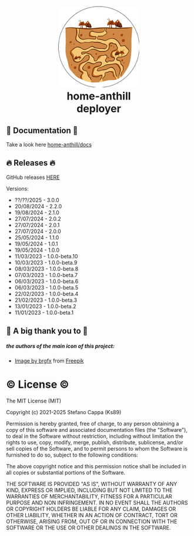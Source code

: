 <h1 align="center">
  <br>
  <img src="https://github.com/home-anthill/docs/blob/master/icons/logo512.png?raw=true" alt="ks89/home-anthill" width="220">
  <br>
home-anthill
  <br>
deployer
</h1>


## :open_book: Documentation :open_book:

Take a look here [home-anthill/docs](https://github.com/home-anthill/docs)


## :fire: Releases :fire:

GitHub releases [HERE](https://github.com/home-anthill/deployer/releases)

Versions:

- ??/??/2025 - 3.0.0
- 20/08/2024 - 2.2.0
- 19/08/2024 - 2.1.0
- 27/07/2024 - 2.0.2
- 27/07/2024 - 2.0.1
- 27/07/2024 - 2.0.0
- 25/05/2024 - 1.1.0
- 19/05/2024 - 1.0.1
- 19/05/2024 - 1.0.0
- 11/03/2023 - 1.0.0-beta.10
- 10/03/2023 - 1.0.0-beta.9
- 08/03/2023 - 1.0.0-beta.8
- 07/03/2023 - 1.0.0-beta.7
- 06/03/2023 - 1.0.0-beta.6
- 06/03/2023 - 1.0.0-beta.5
- 22/02/2023 - 1.0.0-beta.4
- 21/02/2023 - 1.0.0-beta.3
- 13/01/2023 - 1.0.0-beta.2
- 11/01/2023 - 1.0.0-beta.1


## :sparkling_heart: A big thank you to :sparkling_heart:

##### the authors of the main icon of this project:

- <a href="https://www.freepik.com/free-vector/underground-ant-nest-with-red-ants_18582279.htm">Image by brgfx</a> from <a href="https://www.freepik.com/" title="Freepik">Freepik</a>


# :copyright: License :copyright:

The MIT License (MIT)

Copyright (c) 2021-2025 Stefano Cappa (Ks89)

Permission is hereby granted, free of charge, to any person obtaining a copy
of this software and associated documentation files (the "Software"), to deal
in the Software without restriction, including without limitation the rights
to use, copy, modify, merge, publish, distribute, sublicense, and/or sell
copies of the Software, and to permit persons to whom the Software is
furnished to do so, subject to the following conditions:

The above copyright notice and this permission notice shall be included in all
copies or substantial portions of the Software.

THE SOFTWARE IS PROVIDED "AS IS", WITHOUT WARRANTY OF ANY KIND, EXPRESS OR
IMPLIED, INCLUDING BUT NOT LIMITED TO THE WARRANTIES OF MERCHANTABILITY,
FITNESS FOR A PARTICULAR PURPOSE AND NON INFRINGEMENT. IN NO EVENT SHALL THE
AUTHORS OR COPYRIGHT HOLDERS BE LIABLE FOR ANY CLAIM, DAMAGES OR OTHER
LIABILITY, WHETHER IN AN ACTION OF CONTRACT, TORT OR OTHERWISE, ARISING FROM,
OUT OF OR IN CONNECTION WITH THE SOFTWARE OR THE USE OR OTHER DEALINGS IN THE
SOFTWARE.

<br/>
